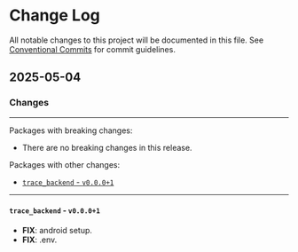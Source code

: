 # Change Log

All notable changes to this project will be documented in this file.
See [Conventional Commits](https://conventionalcommits.org) for commit guidelines.

## 2025-05-04

### Changes

---

Packages with breaking changes:

 - There are no breaking changes in this release.

Packages with other changes:

 - [`trace_backend` - `v0.0.0+1`](#trace_backend---v0001)

---

#### `trace_backend` - `v0.0.0+1`

 - **FIX**: android setup.
 - **FIX**: .env.


